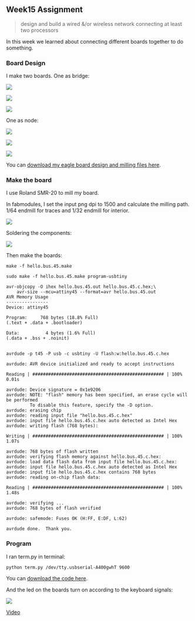 ## Week15 Assignment

> design and build a wired &/or wireless network connecting at least two processors

In this week we learned about connecting different boards together to do something. 

### Board Design

I make two boards. One as bridge:

![](http://7xjpra.com1.z0.glb.clouddn.com/fabWeek15bridge.png)

![](http://7xjpra.com1.z0.glb.clouddn.com/fabweek15-bridge-brd.png)

![](http://7xjpra.com1.z0.glb.clouddn.com/bridge-trace.png)

One as node:
 
![](http://7xjpra.com1.z0.glb.clouddn.com/fabWeek15node.png)

![](http://7xjpra.com1.z0.glb.clouddn.com/fabweek15-node-brd.png)

![](http://7xjpra.com1.z0.glb.clouddn.com/node-trace.png)

You can [download my eagle board design and milling files here]().


### Make the board

I use Roland SMR-20 to mill my board.

In fabmodules, I set the input png dpi to 1500 and calculate the milling path. 1/64 endmill for traces and 1/32 endmill for interior.

![](http://7xjpra.com1.z0.glb.clouddn.com/week15milling.jpeg)

Soldering the components:

![](http://7xjpra.com1.z0.glb.clouddn.com/week15soldering.jpeg)

Then make the boards:

``make -f hello.bus.45.make``

``sudo make -f hello.bus.45.make program-usbtiny``


```
avr-objcopy -O ihex hello.bus.45.out hello.bus.45.c.hex;\
	avr-size --mcu=attiny45 --format=avr hello.bus.45.out
AVR Memory Usage
----------------
Device: attiny45

Program:     768 bytes (18.8% Full)
(.text + .data + .bootloader)

Data:          4 bytes (1.6% Full)
(.data + .bss + .noinit)


avrdude -p t45 -P usb -c usbtiny -U flash:w:hello.bus.45.c.hex

avrdude: AVR device initialized and ready to accept instructions

Reading | ################################################## | 100% 0.01s

avrdude: Device signature = 0x1e9206
avrdude: NOTE: "flash" memory has been specified, an erase cycle will be performed
         To disable this feature, specify the -D option.
avrdude: erasing chip
avrdude: reading input file "hello.bus.45.c.hex"
avrdude: input file hello.bus.45.c.hex auto detected as Intel Hex
avrdude: writing flash (768 bytes):

Writing | ################################################## | 100% 1.07s

avrdude: 768 bytes of flash written
avrdude: verifying flash memory against hello.bus.45.c.hex:
avrdude: load data flash data from input file hello.bus.45.c.hex:
avrdude: input file hello.bus.45.c.hex auto detected as Intel Hex
avrdude: input file hello.bus.45.c.hex contains 768 bytes
avrdude: reading on-chip flash data:

Reading | ################################################## | 100% 1.48s

avrdude: verifying ...
avrdude: 768 bytes of flash verified

avrdude: safemode: Fuses OK (H:FF, E:DF, L:62)

avrdude done.  Thank you.
```

### Program

I ran term.py in terminal:

``python term.py /dev/tty.usbserial-A400gwhT 9600``

You can [download the code here](https://app.box.com/s/5wzbvgpsmuqsy420a5zp691ez4cy8nce).

And the led on the boards turn on according to the keyboard signals:

![](http://7xjpra.com1.z0.glb.clouddn.com/WeChat_1465569383.jpeg)

[Video](https://youtu.be/t6y-v9ZCXDY)